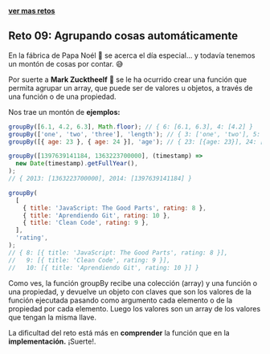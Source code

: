 [**ver mas retos**](../README.md)

## Reto 09: Agrupando cosas automáticamente

En la fábrica de Papa Noél 🎅 se acerca el día especial... y todavía tenemos un montón de cosas por contar. 😅

Por suerte a **Mark Zucktheelf** 🧝 se le ha ocurrido crear una función que permita agrupar un array, que puede ser de valores u objetos, a través de una función o de una propiedad.

Nos trae un montón de **ejemplos:**

```js
groupBy([6.1, 4.2, 6.3], Math.floor); // { 6: [6.1, 6.3], 4: [4.2] }
groupBy(['one', 'two', 'three'], 'length'); // { 3: ['one', 'two'], 5: ['three'] }
groupBy([{ age: 23 }, { age: 24 }], 'age'); // { 23: [{age: 23}], 24: [{age: 24}] }

groupBy([1397639141184, 1363223700000], (timestamp) =>
  new Date(timestamp).getFullYear(),
);
// { 2013: [1363223700000], 2014: [1397639141184] }

groupBy(
  [
    { title: 'JavaScript: The Good Parts', rating: 8 },
    { title: 'Aprendiendo Git', rating: 10 },
    { title: 'Clean Code', rating: 9 },
  ],
  'rating',
);
// { 8: [{ title: 'JavaScript: The Good Parts', rating: 8 }],
//   9: [{ title: 'Clean Code', rating: 9 }],
//   10: [{ title: 'Aprendiendo Git', rating: 10 }] }
```

Como ves, la función groupBy recibe una colección (array) y una función o una propiedad, y devuelve un objeto con claves que son los valores de la función ejecutada pasando como argumento cada elemento o de la propiedad por cada elemento. Luego los valores son un array de los valores que tengan la misma llave.

La dificultad del reto está más en **comprender** la función que en la **implementación.** ¡Suerte!.
